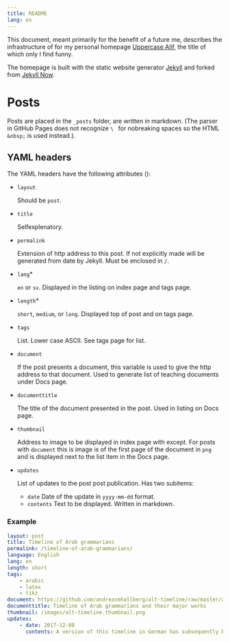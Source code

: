```yaml
---
title: README
lang: en
---
```


This document, meant primarily for the benefit of a future me, describes the infrastructure of for my personal homepage [Uppercase Alif](andreasmhallberg.github.io), the title of which only I find funny.

The homepage is built with the static website generator [Jekyll](https://jekyllrb.com/) and forked from [Jekyll Now](https://github.com/barryclark/jekyll-now).

# Posts

Posts are placed in the `_posts` folder, are written in markdown. (The parser in GitHub Pages does not recognize `\ ` for nobreaking spaces so the HTML `&nbsp;` is used instead.).

## YAML headers

The YAML headers have the following attributes ():

- `layout`

    Should be `post`.

- `title` 

    Selfexplenatory.

- `permalink`

    Extension of http address to this post. If not explicitly made will be generated from date by Jekyll. Must be enclosed in `/`.

- `lang`*

    `en` or `sv`. Displayed in the listing on index page and tags page. 

- `length`*

    `short`, `medium`, or `long`. Displayed top of post and on tags page. 

- `tags`

    List. Lower case ASCII. See tags page for list.

- `document`

    If the post presents a document, this variable is used to give the http address to that document. Used to generate list of teaching documents under Docs page.

- `documenttitle`

    The title of the document presented in the post. Used in listing on Docs page. 

- `thumbnail`

    Address to image to be displayed in index page with except. For posts with `document` this is image is of the first page of the document in `png` and is displayed next to the list item in the Docs page.

- `updates`

    List of updates to the post post publication. Has two subitems:

    - `date` Date of the update in `yyyy-mm-dd` format.
    - `contents` Text to be displayed. Written in markdown.

### Example

``` yml
layout: post
title: Timeline of Arab grammarians
permalink: /timeline-of-arab-grammarians/
language: English
lang: en
length: short
tags:
    - arabic
    - latex
    - tikz
document: https://github.com/andreasmhallberg/alt-timeline/raw/master/alt-timeline.pdf
documenttitle: Timeline of Arab grammarians and their major works
thumbnail: /images/alt-timeline.thumbnail.png
updates: 
    - date: 2017-12-08
      contents: A version of this timeline in German has subsequently been published in *Einführung in die arabische Grammatiktradition* by Frank Weigelt (Harrowitz, 2017).  
```
